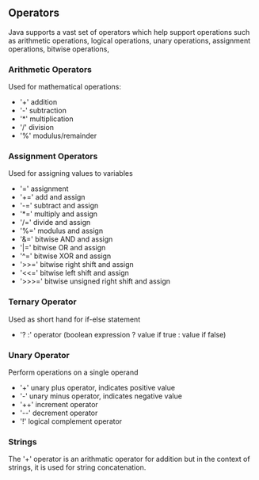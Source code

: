 ## Operators
Java supports a vast set of operators which help support operations such as arithmetic operations, logical operations, unary operations, assignment operations, bitwise operations,

### Arithmetic Operators
Used for mathematical operations:
- '+' addition
- '-' subtraction
- '*' multiplication
- '/' division
- '%' modulus/remainder

### Assignment Operators
Used for assigning values to variables
- '=' assignment 
- '+=' add and assign
- '-=' subtract and assign
- '*=' multiply and assign
- '/=' divide and assign
- '%=' modulus and assign
- '&=' bitwise AND and assign 
- '|=' bitwise OR and assign
- '^=' bitwise XOR and assign
- '>>=' bitwise right shift and assign
- '<<=' bitwise left shift and assign
- '>>>=' bitwise unsigned right shift and assign

### Ternary Operator
Used as short hand for if-else statement
- '? :' operator (boolean expression ? value if true : value if false)

### Unary Operator
Perform operations on a single operand
- '+' unary plus operator, indicates positive value
- '-' unary minus operator, indicates negative value
- '++' increment operator
- '--' decrement operator
- '!' logical complement operator

### Strings
The '+' operator is an arithmatic operator for addition but in the context of strings, it is used for string concatenation.